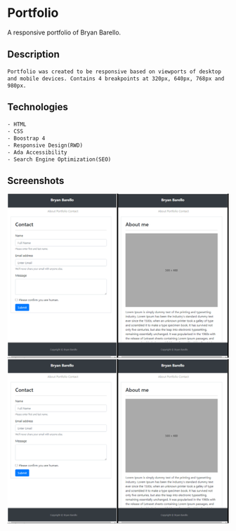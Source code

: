 # Portfolio

A responsive portfolio of Bryan Barello.

## Description

```
Portfolio was created to be responsive based on viewports of desktop and mobile devices. Contains 4 breakpoints at 320px, 640px, 768px and 980px. 

```

## Technologies

```
- HTML
- CSS
- Boostrap 4
- Responsive Design(RWD)
- Ada Accessibility
- Search Engine Optimization(SEO)

```

## Screenshots

![Responsive](portfolio1.png)
![Responsive and Desktop](portfolio1.png)
